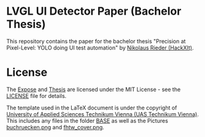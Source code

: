 # LVGL UI Detector Paper (Bachelor Thesis)

This repository contains the paper for the bachelor thesis "Precision at Pixel-Level: YOLO doing UI test automation" by [Nikolaus Rieder (HackXIt)](https://github.com/HackXIt).

# License

The [Expose](Expose.tex) and [Thesis](Thesis.tex) are licensed under the MIT License - see the [LICENSE](LICENSE) file for details.

The template used in the LaTeX document is under the copyright of [University of Applied Sciences Technikum Vienna (UAS Technikum Vienna)](https://www.technikum-wien.at/en/disclaimer/).
This includes any files in the folder [BASE](BASE/) as well as the Pictures [buchruecken.png](BASE/buchruecken.png) and [fhtw_cover.png](BASE/fhtw_cover.png).